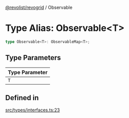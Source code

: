 [@revolist/revogrid](README.md) / Observable

# Type Alias: Observable\<T\>

```ts
type Observable<T>: ObservableMap<T>;
```

## Type Parameters

| Type Parameter |
| ------ |
| `T` |

## Defined in

[src/types/interfaces.ts:23](https://github.com/revolist/revogrid/blob/69db770b4dd0e83354c8d987e03567beaf944291/src/types/interfaces.ts#L23)
